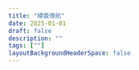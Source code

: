 ```yaml
---
title: "標簽導航"
date: 2025-01-01
draft: false
description: ""
tags: [""]
layoutBackgroundHeaderSpace: false
---
```

